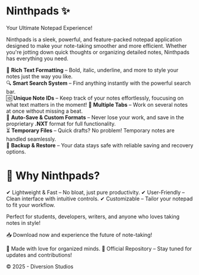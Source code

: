# Ninthpads ✨
Your Ultimate Notepad Experience!

Ninthpads is a sleek, powerful, and feature-packed notepad application designed to make your note-taking smoother and more efficient. Whether you're jotting down quick thoughts or organizing detailed notes, Ninthpads has everything you need.

📝 **Rich Text Formatting** – Bold, italic, underline, and more to style your notes just the way you like.  
🔍 **Smart Search System** – Find anything instantly with the powerful search bar.  
🆔 **Unique Note IDs** – Keep track of your notes effortlessly, foucusing on what text matters in the moment! 
📂 **Multiple Tabs** – Work on several notes at once without missing a beat.  
💾 **Auto-Save & Custom Formats** – Never lose your work, and save in the proprietary **.NXT** format for full functionality.  
⏳ **Temporary Files** – Quick drafts? No problem! Temporary notes are handled seamlessly.  
🔄 **Backup & Restore** – Your data stays safe with reliable saving and recovery options. 

# 🚀 Why Ninthpads?
✔ Lightweight & Fast – No bloat, just pure productivity.
✔ User-Friendly – Clean interface with intuitive controls.
✔ Customizable – Tailor your notepad to fit your workflow.

Perfect for students, developers, writers, and anyone who loves taking notes in style!

📥 Download now and experience the future of note-taking!

💖 Made with love for organized minds.
🔗 Official Repository – Stay tuned for updates and contributions!

© 2025 - Diversion Studios
